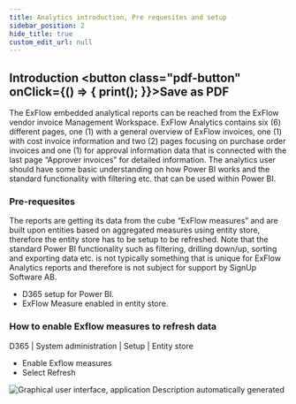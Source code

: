 ```yaml
---
title: Analytics introduction, Pre requesites and setup
sidebar_position: 2
hide_title: true
custom_edit_url: null
---
```

## Introduction <button class="pdf-button" onClick={() => { print(); }}>Save as PDF</button>

The ExFlow embedded analytical reports can be reached from the ExFlow vendor invoice Management Workspace. ExFlow Analytics contains six (6) different pages, one (1) with a general overview of ExFlow invoices, one (1) with cost invoice information and two (2) pages focusing on purchase order invoices and one (1) for approval information data that is connected with the last page “Approver invoices” for detailed information. 
The analytics user should have some basic understanding on how Power BI works and the standard functionality with filtering etc. that can be used within Power BI. 


### Pre-requesites
The reports are getting its data from the cube “ExFlow measures” and are built upon entities based on aggregated measures using entity store, therefore the entity store has to be setup to be refreshed. Note that the standard Power BI functionality such as filtering, drilling down/up, sorting and exporting data etc. is not typically something that is unique for ExFlow Analytics reports and therefore is not subject for support by SignUp Software AB.

-	D365 setup for Power BI.
-	ExFlow Measure enabled in entity store.

### How to enable Exflow measures to refresh data
D365 \| System administration \| Setup \| Entity store

-	Enable Exflow measures
-	Select Refresh 

![Graphical user interface, application Description automatically generated](@site/static/img/media/image245.png)
 
